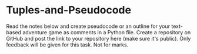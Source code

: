 # Tuples-and-Pseudocode
Read the notes below and create pseudocode or an outline for your text-based adventure game as comments in a Python file. Create a repository on GitHub and post the link to your repository here (make sure it's public). Only feedback will be given for this task. Not for marks.
